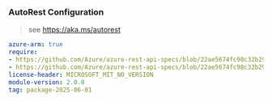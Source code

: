 ### AutoRest Configuration

> see https://aka.ms/autorest

``` yaml
azure-arm: true
require:
- https://github.com/Azure/azure-rest-api-specs/blob/22ae5674fc98c32b29fb60791bd51a8fbd41b25f/specification/elastic/resource-manager/readme.md
- https://github.com/Azure/azure-rest-api-specs/blob/22ae5674fc98c32b29fb60791bd51a8fbd41b25f/specification/elastic/resource-manager/readme.go.md
license-header: MICROSOFT_MIT_NO_VERSION
module-version: 2.0.0
tag: package-2025-06-01
```